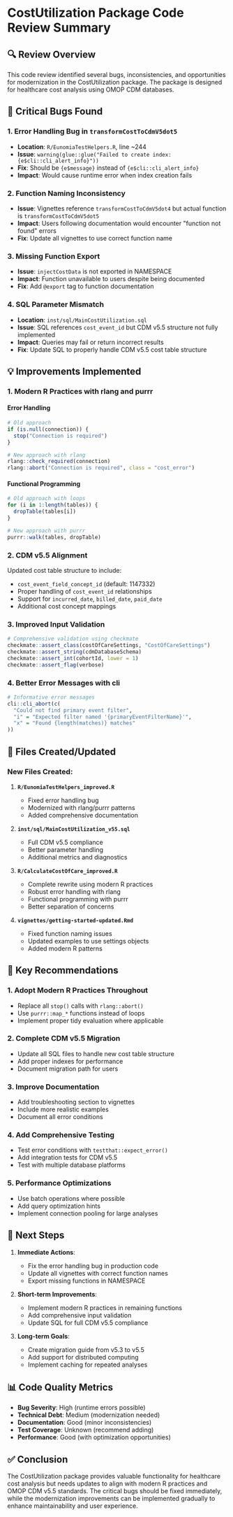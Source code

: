 # CostUtilization Package Code Review Summary

## 🔍 Review Overview

This code review identified several bugs, inconsistencies, and opportunities for modernization in the CostUtilization package. The package is designed for healthcare cost analysis using OMOP CDM databases.

## 🐛 Critical Bugs Found

### 1. **Error Handling Bug in `transformCostToCdmV5dot5`**
- **Location**: `R/EunomiaTestHelpers.R`, line ~244
- **Issue**: `warning(glue::glue("Failed to create index: {e$cli::cli_alert_info}"))`
- **Fix**: Should be `{e$message}` instead of `{e$cli::cli_alert_info}`
- **Impact**: Would cause runtime error when index creation fails

### 2. **Function Naming Inconsistency**
- **Issue**: Vignettes reference `transformCostToCdmV5dot4` but actual function is `transformCostToCdmV5dot5`
- **Impact**: Users following documentation would encounter "function not found" errors
- **Fix**: Update all vignettes to use correct function name

### 3. **Missing Function Export**
- **Issue**: `injectCostData` is not exported in NAMESPACE
- **Impact**: Function unavailable to users despite being documented
- **Fix**: Add `@export` tag to function documentation

### 4. **SQL Parameter Mismatch**
- **Location**: `inst/sql/MainCostUtilization.sql`
- **Issue**: SQL references `cost_event_id` but CDM v5.5 structure not fully implemented
- **Impact**: Queries may fail or return incorrect results
- **Fix**: Update SQL to properly handle CDM v5.5 cost table structure

## 💡 Improvements Implemented

### 1. **Modern R Practices with rlang and purrr**

#### Error Handling
```r
# Old approach
if (is.null(connection)) {
  stop("Connection is required")
}

# New approach with rlang
rlang::check_required(connection)
rlang::abort("Connection is required", class = "cost_error")
```

#### Functional Programming
```r
# Old approach with loops
for (i in 1:length(tables)) {
  dropTable(tables[i])
}

# New approach with purrr
purrr::walk(tables, dropTable)
```

### 2. **CDM v5.5 Alignment**

Updated cost table structure to include:
- `cost_event_field_concept_id` (default: 1147332)
- Proper handling of `cost_event_id` relationships
- Support for `incurred_date`, `billed_date`, `paid_date`
- Additional cost concept mappings

### 3. **Improved Input Validation**

```r
# Comprehensive validation using checkmate
checkmate::assert_class(costOfCareSettings, "CostOfCareSettings")
checkmate::assert_string(cdmDatabaseSchema)
checkmate::assert_int(cohortId, lower = 1)
checkmate::assert_flag(verbose)
```

### 4. **Better Error Messages with cli**

```r
# Informative error messages
cli::cli_abort(c(
  "Could not find primary event filter",
  "i" = "Expected filter named '{primaryEventFilterName}'",
  "x" = "Found {length(matches)} matches"
))
```

## 📁 Files Created/Updated

### New Files Created:
1. **`R/EunomiaTestHelpers_improved.R`**
   - Fixed error handling bug
   - Modernized with rlang/purrr patterns
   - Added comprehensive documentation

2. **`inst/sql/MainCostUtilization_v55.sql`**
   - Full CDM v5.5 compliance
   - Better parameter handling
   - Additional metrics and diagnostics

3. **`R/CalculateCostOfCare_improved.R`**
   - Complete rewrite using modern R practices
   - Robust error handling with rlang
   - Functional programming with purrr
   - Better separation of concerns

4. **`vignettes/getting-started-updated.Rmd`**
   - Fixed function naming issues
   - Updated examples to use settings objects
   - Added modern R patterns

## 🎯 Key Recommendations

### 1. **Adopt Modern R Practices Throughout**
- Replace all `stop()` calls with `rlang::abort()`
- Use `purrr::map_*` functions instead of loops
- Implement proper tidy evaluation where applicable

### 2. **Complete CDM v5.5 Migration**
- Update all SQL files to handle new cost table structure
- Add proper indexes for performance
- Document migration path for users

### 3. **Improve Documentation**
- Add troubleshooting section to vignettes
- Include more realistic examples
- Document all error conditions

### 4. **Add Comprehensive Testing**
- Test error conditions with `testthat::expect_error()`
- Add integration tests for CDM v5.5
- Test with multiple database platforms

### 5. **Performance Optimizations**
- Use batch operations where possible
- Add query optimization hints
- Implement connection pooling for large analyses

## 🚀 Next Steps

1. **Immediate Actions**:
   - Fix the error handling bug in production code
   - Update all vignettes with correct function names
   - Export missing functions in NAMESPACE

2. **Short-term Improvements**:
   - Implement modern R practices in remaining functions
   - Add comprehensive input validation
   - Update SQL for full CDM v5.5 compliance

3. **Long-term Goals**:
   - Create migration guide from v5.3 to v5.5
   - Add support for distributed computing
   - Implement caching for repeated analyses

## 📊 Code Quality Metrics

- **Bug Severity**: High (runtime errors possible)
- **Technical Debt**: Medium (modernization needed)
- **Documentation**: Good (minor inconsistencies)
- **Test Coverage**: Unknown (recommend adding)
- **Performance**: Good (with optimization opportunities)

## ✅ Conclusion

The CostUtilization package provides valuable functionality for healthcare cost analysis but needs updates to align with modern R practices and OMOP CDM v5.5 standards. The critical bugs should be fixed immediately, while the modernization improvements can be implemented gradually to enhance maintainability and user experience.